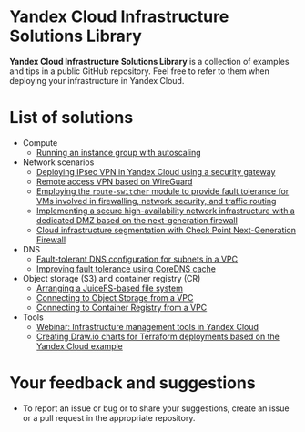 # Yandex Cloud Infrastructure Solutions Library

**Yandex Cloud Infrastructure Solutions Library** is a collection of examples and tips in a public GitHub repository. Feel free to refer to them when deploying your infrastructure in Yandex Cloud.

# List of solutions

* Compute
  * [Running an instance group with autoscaling](https://github.com/yandex-cloud-examples/yc-vm-group-with-autoscale)
* Network scenarios
  * [Deploying IPsec VPN in Yandex Cloud using a security gateway](https://github.com/yandex-cloud-examples/yc-site-to-site-vpn-with-ipsec-strongswan)
  * [Remote access VPN based on WireGuard](https://github.com/yandex-cloud-examples/yc-remote-acess-vpn-with-wireguard-firezone)
  * [Employing the `route-switcher` module to provide fault tolerance for VMs involved in firewalling, network security, and traffic routing](https://github.com/yandex-cloud-examples/yc-route-switcher)
  * [Implementing a secure high-availability network infrastructure with a dedicated DMZ based on the next-generation firewall](https://github.com/yandex-cloud-examples/yc-dmz-with-high-available-ngfw)
  * [Cloud infrastructure segmentation with Check Point Next-Generation Firewall](https://github.com/yandex-cloud-examples/yc-network-segmentation-with-checkpoint)
* DNS
  * [Fault-tolerant DNS configuration for subnets in a VPC](https://github.com/yandex-cloud-examples/yc-dns-redundancy)
  * [Improving fault tolerance using CoreDNS cache](https://github.com/yandex-cloud-examples/yc-improve-dns-availability-with-coredns)
* Object storage (S3) and container registry (CR)
  * [Arranging a JuiceFS-based file system](https://github.com/yandex-cloud-examples/yc-distributed-storage-with-juicefs)
  * [Connecting to Object Storage from a VPC](https://github.com/yandex-cloud-examples/yc-s3-private-endpoint)
  * [Connecting to Container Registry from a VPC](https://github.com/yandex-cloud-examples/yc-cr-private-endpoint)
* Tools
  * [Webinar: Infrastructure management tools in Yandex Cloud](https://github.com/yandex-cloud-examples/yc-webinar-infra-management-tools)
  * [Creating Draw.io charts for Terraform deployments based on the Yandex Cloud example](https://github.com/yandex-cloud-examples/yc-embed-drawio-into-terraform-deployment)

# Your feedback and suggestions
* To report an issue or bug or to share your suggestions, create an issue or a pull request in the appropriate repository. 
